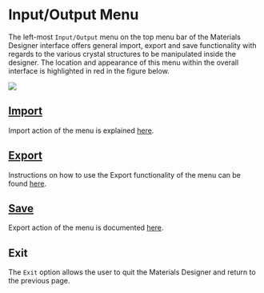 # Input/Output Menu 

The left-most `Input/Output` menu on the top menu bar of the Materials Designer interface offers general import, export and save functionality with regards to the various crystal structures to be manipulated inside the designer. The location and appearance of this menu within the overall interface is highlighted in red in the figure below.

<img src="/images/input-output-menu.png"/>


## [Import](input-output/import.md)

Import action of the menu is explained [here](input-output/import.md). 

## [Export](input-output/export.md)

Instructions on how to use the Export functionality of the menu can be found [here](input-output/export.md). 


## [Save](input-output/save.md)

Export action of the menu is documented [here](input-output/save.md). 


## Exit

The `Exit` <i class="zmdi zmdi-square-right zmdi-hc-border"></i> option allows the user to quit the Materials Designer and return to the previous page.
